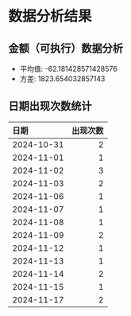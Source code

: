 # 数据分析结果

## 金额（可执行）数据分析

- 平均值: -62.181428571428576
- 方差: 1823.654032857143

## 日期出现次数统计

| 日期       |   出现次数 |
|:-----------|-----------:|
| 2024-10-31 |          2 |
| 2024-11-01 |          1 |
| 2024-11-02 |          3 |
| 2024-11-03 |          2 |
| 2024-11-06 |          1 |
| 2024-11-07 |          1 |
| 2024-11-08 |          1 |
| 2024-11-09 |          2 |
| 2024-11-12 |          1 |
| 2024-11-13 |          1 |
| 2024-11-14 |          2 |
| 2024-11-15 |          1 |
| 2024-11-17 |          2 |
